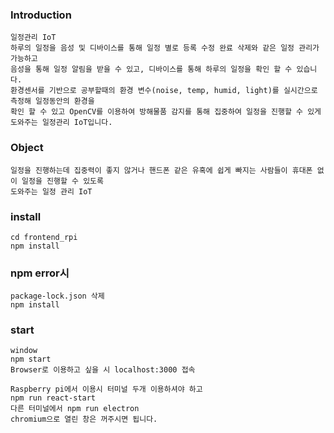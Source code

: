 ### Introduction
    일정관리 IoT 
    하루의 일정을 음성 및 디바이스를 통해 일정 별로 등록 수정 완료 삭제와 같은 일정 관리가 가능하고
    음성을 통해 일정 알림을 받을 수 있고, 디바이스를 통해 하루의 일정을 확인 할 수 있습니다.
    환경센서를 기반으로 공부할때의 환경 변수(noise, temp, humid, light)를 실시간으로 측정해 일정동안의 환경을
    확인 할 수 있고 OpenCV를 이용하여 방해물품 감지를 통해 집중하여 일정을 진행할 수 있게 도와주는 일정관리 IoT입니다.

### Object
    일정을 진행하는데 집중력이 좋지 않거나 핸드폰 같은 유혹에 쉽게 빠지는 사람들이 휴대폰 없이 일정을 진행할 수 있도록 
    도와주는 일정 관리 IoT
### install
    cd frontend_rpi
    npm install

### npm error시
    package-lock.json 삭제
    npm install

### start
    window
    npm start
    Browser로 이용하고 싶을 시 localhost:3000 접속

    Raspberry pi에서 이용시 터미널 두개 이용하셔야 하고
    npm run react-start
    다른 터미널에서 npm run electron
    chromium으로 열린 창은 꺼주시면 됩니다.








